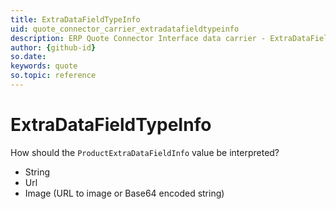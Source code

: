 ```yaml
---
title: ExtraDataFieldTypeInfo
uid: quote_connector_carrier_extradatafieldtypeinfo
description: ERP Quote Connector Interface data carrier - ExtraDataFieldTypeInfo
author: {github-id}
so.date:
keywords: quote
so.topic: reference
---
```


# ExtraDataFieldTypeInfo

How should the `ProductExtraDataFieldInfo` value be interpreted?

* String
* Url
* Image (URL to image or Base64 encoded string)
